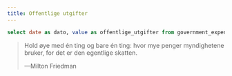 ```yaml
---
title: Offentlige utgifter
---
```


```sql government_expenses
select date as dato, value as offentlige_utgifter from government_expenses
```

> Hold øye med én ting og bare én ting: hvor mye penger myndighetene bruker, for det er den egentlige skatten.
>
> —Milton Friedman

<LineChart
    data={government_expenses}
    title="Offentlige utgifter i nominelle kroner"
    subtitle="Kilde: SSBs tabell 10725"
    x=dato
    y=offentlige_utgifter
    chartAreaHeight={500}
/>
